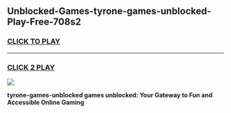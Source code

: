 
## Unblocked-Games-tyrone-games-unblocked-Play-Free-708s2
<h3>
<a href="https://premium76.site?title=tyrone-games-unblocked&ref=21A">CLICK TO PLAY</a></h3>
<hr>

<h3>
<a href="https://premium76.site?title=tyrone-games-unblocked&ref=21A">CLICK 2 PLAY</a>
  
</h3>

<a href="https://premium76.site?title=tyrone-games-unblocked&ref=21A"><img src="https://clearcache.store/games.png"></a>


**tyrone-games-unblocked games unblocked: Your Gateway to Fun and Accessible Online Gaming**
